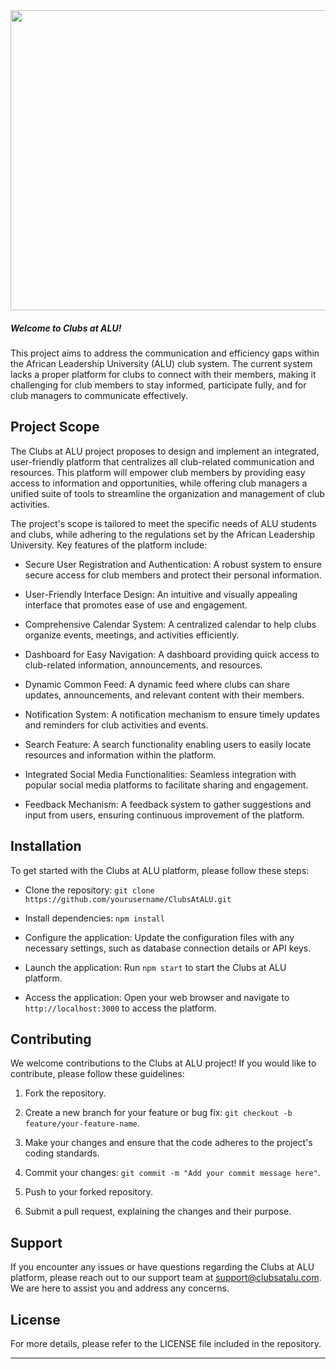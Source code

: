 <img src=".\src\frontend\static\img\blue-icon.ico" width="1080" height="480">

##### Welcome to Clubs at ALU! 
This project aims to address the communication and efficiency gaps within the African Leadership University (ALU) club system. The current system lacks a proper platform for clubs to connect with their members, making it challenging for club members to stay informed, participate fully, and for club managers to communicate effectively.

## Project Scope

The Clubs at ALU project proposes to design and implement an integrated, user-friendly platform that centralizes all club-related communication and resources. This platform will empower club members by providing easy access to information and opportunities, while offering club managers a unified suite of tools to streamline the organization and management of club activities.

The project's scope is tailored to meet the specific needs of ALU students and clubs, while adhering to the regulations set by the African Leadership University. Key features of the platform include:

- Secure User Registration and Authentication: A robust system to ensure secure access for club members and protect their personal information.

- User-Friendly Interface Design: An intuitive and visually appealing interface that promotes ease of use and engagement.

- Comprehensive Calendar System: A centralized calendar to help clubs organize events, meetings, and activities efficiently.

- Dashboard for Easy Navigation: A dashboard providing quick access to club-related information, announcements, and resources.

- Dynamic Common Feed: A dynamic feed where clubs can share updates, announcements, and relevant content with their members.

- Notification System: A notification mechanism to ensure timely updates and reminders for club activities and events.

- Search Feature: A search functionality enabling users to easily locate resources and information within the platform.

- Integrated Social Media Functionalities: Seamless integration with popular social media platforms to facilitate sharing and engagement.

- Feedback Mechanism: A feedback system to gather suggestions and input from users, ensuring continuous improvement of the platform.

## Installation

To get started with the Clubs at ALU platform, please follow these steps:

- Clone the repository: `git clone https://github.com/yourusername/ClubsAtALU.git`

- Install dependencies: `npm install`

- Configure the application: Update the configuration files with any necessary settings, such as database connection details or API keys.

- Launch the application: Run `npm start` to start the Clubs at ALU platform.

- Access the application: Open your web browser and navigate to `http://localhost:3000` to access the platform.

## Contributing

We welcome contributions to the Clubs at ALU project! If you would like to contribute, please follow these guidelines:

1. Fork the repository.

2. Create a new branch for your feature or bug fix: `git checkout -b feature/your-feature-name`.

3. Make your changes and ensure that the code adheres to the project's coding standards.

4. Commit your changes: `git commit -m "Add your commit message here"`.

5. Push to your forked repository.

6. Submit a pull request, explaining the changes and their purpose.

## Support

If you encounter any issues or have questions regarding the Clubs at ALU platform, please reach out to our support team at support@clubsatalu.com. We are here to assist you and address any concerns.

## License

For more details, please refer to the LICENSE file included in the repository.

---
